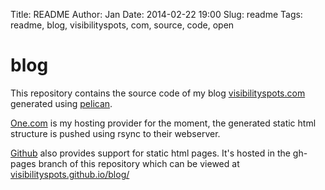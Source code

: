 Title:       README
Author:      Jan
Date:        2014-02-22 19:00
Slug:        readme
Tags:        readme, blog, visibilityspots, com, source, code, open

# blog

This repository contains the source code of my blog [visibilityspots.com](https://visibilityspots.com) generated using [pelican](http://getpelican.com).

[One.com](http://one.com) is my hosting provider for the moment, the generated static html structure is pushed using rsync to their webserver.

[Github](http://pelican.readthedocs.org/en/latest/tips.html#publishing-to-github) also provides support for static html pages. It's hosted in the gh-pages branch of this repository which can be viewed at [visibilityspots.github.io/blog/](https://visibilityspots.github.io/blog/)
